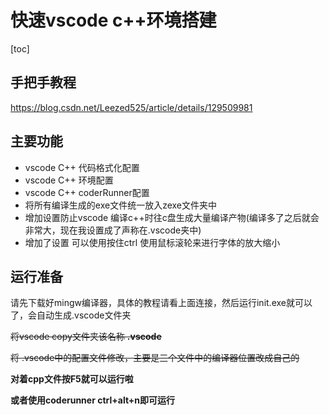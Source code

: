 # 快速vscode c++环境搭建
[toc]

## 手把手教程
https://blog.csdn.net/Leezed525/article/details/129509981

## 主要功能
+ vscode C++ 代码格式化配置
+ vscode C++ 环境配置
+ vscode C++ coderRunner配置
+ 将所有编译生成的exe文件统一放入zexe文件夹中
+ 增加设置防止vscode 编译c++时往c盘生成大量编译产物(编译多了之后就会非常大，现在我设置成了声称在.vscode夹中)
+ 增加了设置 可以使用按住ctrl 使用鼠标滚轮来进行字体的放大缩小

## 运行准备
请先下载好mingw编译器，具体的教程请看上面连接，然后运行init.exe就可以了，会自动生成.vscode文件夹

~~将vscode copy文件夹该名称  **.vscode**~~

~~将 .vscode中的配置文件修改，主要是三个文件中的编译器位置改成自己的~~

**对着cpp文件按F5就可以运行啦**

**或者使用coderunner ctrl+alt+n即可运行**
